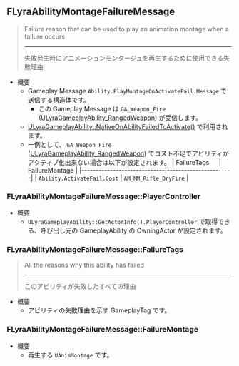 ## FLyraAbilityMontageFailureMessage

> Failure reason that can be used to play an animation montage when a failure occurs  
> 
> ----
> 失敗発生時にアニメーションモンタージュを再生するために使用できる失敗理由  

* 概要
	* Gameplay Message `Ability.PlayMontageOnActivateFail.Message` で送信する構造体です。
		* この Gameplay Message は `GA_Weapon_Fire` ([ULyraGameplayAbility_RangedWeapon]) が受信します。
	* [ULyraGameplayAbility::NativeOnAbilityFailedToActivate()] で利用されます。
	* 一例として、 `GA_Weapon_Fire` ([ULyraGameplayAbility_RangedWeapon]) でコスト不足でアビリティがアクティブ化出来ない場合は以下が設定されます。
		| FailureTags   　            | FailureMontage        |
		|-----------------------------|-----------------------|
		| `Ability.ActivateFail.Cost` | `AM_MM_Rifle_DryFire` |

### FLyraAbilityMontageFailureMessage::PlayerController

* 概要
	* `ULyraGameplayAbility::GetActorInfo().PlayerController` で取得できる、呼び出し元の GameplayAbility の OwningActor が設定されます。

### FLyraAbilityMontageFailureMessage::FailureTags

> All the reasons why this ability has failed  
> 
> ----
> このアビリティが失敗したすべての理由  

* 概要
	* アビリティの失敗理由を示す GameplayTag です。

### FLyraAbilityMontageFailureMessage::FailureMontage

* 概要
	* 再生する `UAnimMontage` です。



<!--- ページ内のリンク --->

<!--- 自前の画像へのリンク --->

<!--- generated --->
[ULyraGameplayAbility::NativeOnAbilityFailedToActivate()]: ../../Lyra/GameplayAbility/ULyraGameplayAbility.md#ulyragameplayabilitynativeonabilityfailedtoactivate
[ULyraGameplayAbility_RangedWeapon]: ../../Lyra/GameplayAbility/ULyraGameplayAbility_RangedWeapon.md#ulyragameplayabilityrangedweapon
